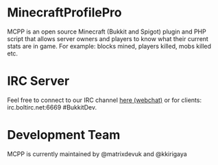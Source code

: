 MinecraftProfilePro
===================

MCPP is an open source Minecraft (Bukkit and Spigot) plugin and PHP script that allows server owners and players to know what their current stats are in game. For example: blocks mined, players killed, mobs killed etc.

IRC Server
===================
Feel free to connect to our IRC channel [here (webchat)](https://webchat.boltirc.net/?channels=BukkitDev) or for clients: irc.boltirc.net:6669 #BukkitDev.


Development Team
===================
MCPP is currently maintained by @matrixdevuk and @kkirigaya
